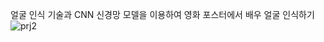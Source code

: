 얼굴 인식 기술과 CNN 신경망 모델을 이용하여
영화 포스터에서 배우 얼굴 인식하기
![prj2](https://user-images.githubusercontent.com/94579704/151469302-6a043ded-7f41-4b46-93d4-1fd41b2c0890.PNG)
